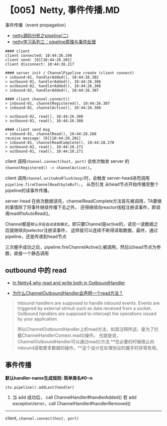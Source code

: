 # 【005】Netty, 事件传播.MD
事件传播（event propagation）

- [netty源码分析之pipeline(二)](https://www.jianshu.com/p/087b7e9a27a2)
- [netty学习系列三：pipeline原理与事件处理](https://www.jianshu.com/p/607501fdeb92)

```
#### client
client connected: 10:44:26.194
client send: [0][10:44:28.201]
client disconnect: 10:44:38.217

#### server init / ChannelPipeline create (client connect)
> inbound-01, handlerAdded(), 10:44:26.302 
> outbound-01, handlerAdded(), 10:44:26.306 
> outbound-02, handlerAdded(), 10:44:26.306 
> inbound-02, handlerAdded(), 10:44:26.307 

#### client channel.connect()
> inbound-01, channelRegistered(), 10:44:26.307 
> inbound-01, channelActive(), 10:44:26.308 

> outbound-02, read(), 10:44:26.308 
> outbound-01, read(), 10:44:26.308 

#### client send msg
> inbound-01, channelRead(), 10:44:28.268 
receive message: [0][10:44:28.201]
> inbound-01, channelReadComplete(), 10:44:28.270 
> outbound-02, read(), 10:44:28.271 
> outbound-01, read(), 10:44:28.271 

```

client 调用`channel.connect(host, port)` 会依次触发 server 的`channelRegistered() -> channelActive()`。

client 调用`channel.writeAndFlush(msg)`时，会触发 server-head进而调用`pipeline.fireChannelRead(byteBuf);`， 
从而引发 从head节点开始传播至整个pipeline的读事件传播。

server-head 在依次数据读完，channelReadComplete方法首先被调用，TA要做的事情除了将事件继续传播下去之外，
还得继续向reactor线程注册读事件，即调用readIfIsAutoRead()。

Channel都是`默认开启自动读取模式`，即只要Channel是active的，读完一波数据之后就继续向selector注册读事件，
这样就可以连续不断得读取数据，最终，通过pipeline，还是传递到head节点

三次握手成功之后，pipeline.fireChannelActive();被调用，然后以head节点为参数，直接一个静态调用


## outbound 中的 read

+ [In Netty4,why read and write both in OutboundHandler](https://stackoverflow.com/questions/22354135/in-netty4-why-read-and-write-both-in-outboundhandler)
- [为什么ChannelOutboundHandler会声明一个read方法？](https://my.oschina.net/joymufeng/blog/782113)

> Inbound handlers are supposed to handle inbound events. Events are triggered by external stimuli such as data received from a socket. 
> Outbound handlers are supposed to intercept the operations issued by your application.
> 
> 所以ChannelOutboundHandler上的read方法，如其注释所述，是为了拦截ChannelHandlerContext.read()操作。
> 也就是说，ChannelOutboundHandler可以通过read()方法 **在必要的时候阻止向inbound读取更多数据的操作。**这个设计在处理协议的握手时非常有用。



## 事件传播
**默认handler-name生成规则: 简单类名#0~n**

`ctx.pipeline().addLast(handler)`

1. 当 add 成功后， call ChannelHandler#handlerAdded()
   若 add exception/error，call ChannelHandler#handlerRemoved()
   
---

client, `channel.connect(host, port)`

